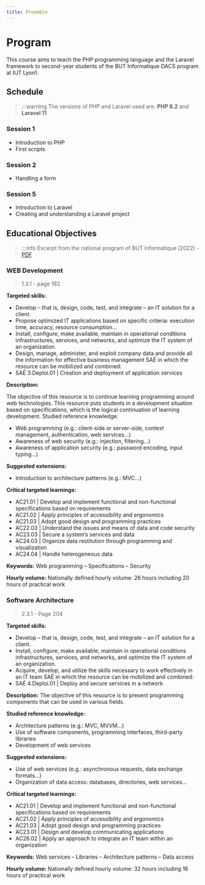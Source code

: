 ```yaml
---
title: Preamble
---
```


# Program

This course aims to teach the PHP programming language and the Laravel framework to second-year students of the BUT Informatique DACS program at IUT Lyon1.

## Schedule

> :::warning
> The versions of PHP and Laravel used are: **PHP 8.2** and **Laravel 11**

### Session 1

- Introduction to PHP
- First scripts

### Session 2

- Handling a form

### Session 5

- Introduction to Laravel
- Creating and understanding a Laravel project

## Educational Objectives

> :::info
> Excerpt from the national program of BUT Informatique (2022) - [PDF](https://www.enseignementsup-recherche.gouv.fr/sites/default/files/annexe-2-licence-professionnelle-bachelor-universitaire-de-technologie-informatique-29016.pdf)

### WEB Development

> 1.3.1 - page 182

**Targeted skills:**

- Develop – that is, design, code, test, and integrate – an IT solution for a client.
- Propose optimized IT applications based on specific criteria: execution time, accuracy, resource consumption...
- Install, configure, make available, maintain in operational conditions infrastructures, services, and networks, and optimize the IT system of an organization.
- Design, manage, administer, and exploit company data and provide all the information for effective business management SAÉ in which the resource can be mobilized and combined:
- SAÉ 3.Deploi.01 | Creation and deployment of application services

**Description:**

The objective of this resource is to continue learning programming around web technologies. This resource
puts students in a development situation based on specifications, which is the logical continuation of learning development.
Studied reference knowledge:
- Web programming (e.g.: client-side or server-side, context management, authentication, web services...)
- Awareness of web security (e.g.: injection, filtering...)
- Awareness of application security (e.g.: password encoding, input typing...)

**Suggested extensions:**
- Introduction to architecture patterns (e.g.: MVC...)

**Critical targeted learnings:**
- AC21.01 | Develop and implement functional and non-functional specifications based on requirements
- AC21.02 | Apply principles of accessibility and ergonomics
- AC21.03 | Adopt good design and programming practices
- AC22.03 | Understand the issues and means of data and code security
- AC23.03 | Secure a system’s services and data
- AC24.03 | Organize data restitution through programming and visualization
- AC24.04 | Handle heterogeneous data

**Keywords:** Web programming – Specifications – Security

**Hourly volume:** Nationally defined hourly volume: 26 hours including 20 hours of practical work

### Software Architecture

> 2.3.1 - Page 204

**Targeted skills:**
- Develop – that is, design, code, test, and integrate – an IT solution for a client.
- Install, configure, make available, maintain in operational conditions infrastructures, services, and networks, and optimize the IT system of an organization.
- Acquire, develop, and utilize the skills necessary to work effectively in an IT team SAÉ in which the resource can be mobilized and combined:
- SAÉ 4.Deploi.01 | Deploy and secure services in a network

**Description:**
The objective of this resource is to present programming components that can be used in various
fields.

**Studied reference knowledge:**
- Architecture patterns (e.g.: MVC, MVVM...)
- Use of software components, programming interfaces, third-party libraries
- Development of web services

**Suggested extensions:**
- Use of web services (e.g.: asynchronous requests, data exchange formats...)
- Organization of data access: databases, directories, web services...

**Critical targeted learnings:**
- AC21.01 | Develop and implement functional and non-functional specifications based on requirements
- AC21.02 | Apply principles of accessibility and ergonomics
- AC21.03 | Adopt good design and programming practices
- AC23.01 | Design and develop communicating applications
- AC26.02 | Apply an approach to integrate an IT team within an organization

**Keywords:** Web services – Libraries – Architecture patterns – Data access

**Hourly volume:** Nationally defined hourly volume: 32 hours including 16 hours of practical work
